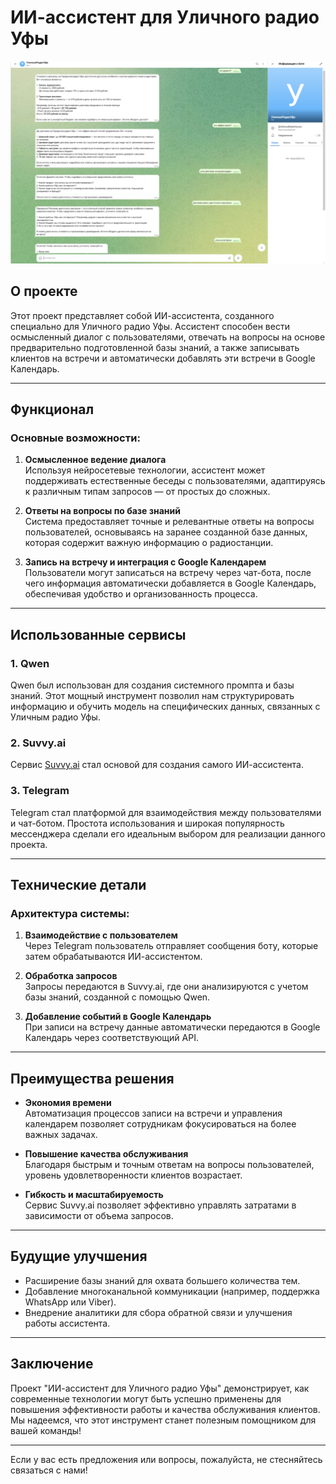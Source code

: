 # ИИ-ассистент для Уличного радио Уфы

![Иллюстрация к проекту](https://github.com/ArtemMaslennikov1984/Rado_assistant/blob/main/2025-05-10_15-23-50.jpeg)

## О проекте

Этот проект представляет собой ИИ-ассистента, созданного специально для Уличного радио Уфы. Ассистент способен вести осмысленный диалог с пользователями, отвечать на вопросы на основе предварительно подготовленной базы знаний, а также записывать клиентов на встречи и автоматически добавлять эти встречи в Google Календарь.

---

## Функционал

### Основные возможности:
1. **Осмысленное ведение диалога**  
   Используя нейросетевые технологии, ассистент может поддерживать естественные беседы с пользователями, адаптируясь к различным типам запросов — от простых до сложных.

2. **Ответы на вопросы по базе знаний**  
   Система предоставляет точные и релевантные ответы на вопросы пользователей, основываясь на заранее созданной базе данных, которая содержит важную информацию о радиостанции.

3. **Запись на встречу и интеграция с Google Календарем**  
   Пользователи могут записаться на встречу через чат-бота, после чего информация автоматически добавляется в Google Календарь, обеспечивая удобство и организованность процесса.

---

## Использованные сервисы

### 1. Qwen
Qwen был использован для создания системного промпта и базы знаний. Этот мощный инструмент позволил нам структурировать информацию и обучить модель на специфических данных, связанных с Уличным радио Уфы.

### 2. Suvvy.ai
Сервис [Suvvy.ai](https://suvvy.ai/) стал основой для создания самого ИИ-ассистента.

### 3. Telegram
Telegram стал платформой для взаимодействия между пользователями и чат-ботом. Простота использования и широкая популярность мессенджера сделали его идеальным выбором для реализации данного проекта.

---

## Технические детали

### Архитектура системы:
1. **Взаимодействие с пользователем**  
   Через Telegram пользователь отправляет сообщения боту, которые затем обрабатываются ИИ-ассистентом.

2. **Обработка запросов**  
   Запросы передаются в Suvvy.ai, где они анализируются с учетом базы знаний, созданной с помощью Qwen.

3. **Добавление событий в Google Календарь**  
   При записи на встречу данные автоматически передаются в Google Календарь через соответствующий API.

---

## Преимущества решения

- **Экономия времени**  
  Автоматизация процессов записи на встречи и управления календарем позволяет сотрудникам фокусироваться на более важных задачах.

- **Повышение качества обслуживания**  
  Благодаря быстрым и точным ответам на вопросы пользователей, уровень удовлетворенности клиентов возрастает.

- **Гибкость и масштабируемость**  
  Сервис Suvvy.ai позволяет эффективно управлять затратами в зависимости от объема запросов.

---

## Будущие улучшения

- Расширение базы знаний для охвата большего количества тем.
- Добавление многоканальной коммуникации (например, поддержка WhatsApp или Viber).
- Внедрение аналитики для сбора обратной связи и улучшения работы ассистента.

---

## Заключение

Проект "ИИ-ассистент для Уличного радио Уфы" демонстрирует, как современные технологии могут быть успешно применены для повышения эффективности работы и качества обслуживания клиентов. Мы надеемся, что этот инструмент станет полезным помощником для вашей команды!

--- 

Если у вас есть предложения или вопросы, пожалуйста, не стесняйтесь связаться с нами!
